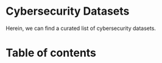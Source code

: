# Cybersecurity Datasets
Herein, we can find a curated list of cybersecurity datasets.

# Table of contents

